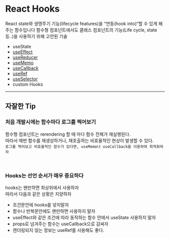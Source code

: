 # React Hooks

React state와 생명주기 기능(lifecycle features)을 “연동(hook into)“할 수 있게 해주는 함수입니다
함수형 컴포넌트에서도 클래스 컴포넌트의 기능(Life cycle, state 등..)을 사용하기 위해 고안된 기술

- useState
- [useEffect](./src/useEffect/readme.md)
- [useReducer](./src/useReducer/readme.md)
- [useMemo](./src/useMemoCallback/readme.md)
- [useCallback](./src/useMemoCallback/readme.md)
- [useRef](./src/useRef/readme.md)
- [useSelector](../redux-example/useSelector.md)
- custom Hooks

---

## 자잘한 Tip

### 처음 개발시에는 함수마다 로그를 찍어보기

함수형 컴포넌트는 rerendering 할 때 마다 함수 전체가 재실행된다. <br>
따라서 매번 함수를 재생성하거나, 재호출하는 비효율적인 현상이 발생할 수 있다. <br>
`로그를 찍어보고 비효율적인 함수가 있다면, useMemo나 useCallback을 이용하여 최적화하자`

<br>

### Hooks는 선언 순서가 매우 중요하다

hooks는 왠만하면 최상위에서 사용하자 <br>
따라서 다음과 같은 상황은 지양하자

- 조건문안에 hooks를 넣지말자
- 함수나 반복문안에도 왠만하면 사용하지 말자
- useEffect와 같은 조건에 따라 동작하는 함수 안에서 useState 사용하지 말자
- props로 넘겨주는 함수는 useCallback으로 감싸자
- 렌더링되지 않는 정보는 useRef를 사용해도 좋다.

